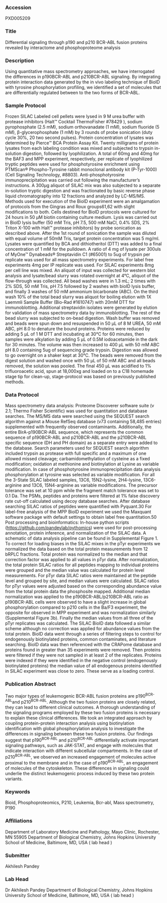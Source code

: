 ### Accession
PXD005209

### Title
Differential signaling through p190 and p210 BCR-ABL fusion proteins revealed by interactome and phosphoproteome analysis

### Description
Using quantitative mass spectrometry approaches, we have interrogated the differences in p190BCR-ABL and p210BCR-ABL signaling. By integrating protein interaction data generated by the in vivo labeling technique of BioID with tyrosine phosphorylation profiling, we identified a set of molecules that are differentially regulated between to the two forms of BCR-ABL.

### Sample Protocol
Frozen SILAC Labeled cell pellets were lysed in 9 M urea buffer with protease inhibitors (Halt™ Cocktail ThermoFisher #78429 ), sodium pyrophosphate (2.5 mM), sodium orthovanadate (1 mM), sodium fluoride (5 mM), β-glycerophosphate (1 mM) by 3 rounds of probe sonication (duty cycle 30%, 20 two second pulses). Protein concentration of lysates was determined by Pierce™ BCA Protein Assay Kit. Twenty milligrams of protein lysates from each labeling condition was mixed and subjected to trypsin in-solution digestion, followed by lyophilization. A total of 60mg and 40mg for the BAF3 and MPP experiment, respectively, per replicate of lyophilized tryptic peptides were used for phosphotyrosine enrichment using PTMScan® Phospho-Tyrosine rabbit monoclonal antibody kit (P-Tyr-1000) (Cell Signaling Technology, #8803). Anti-phosphotyrosine immunoprecipitation was carried out following the manufacturer’s instructions. A 300μg aliquot of SILAC mix was also subjected to a separate in-solution tryptic digestion and was fractionated by basic reverse phase liquid chromatography into 12 fractions and analyzed by LC-MS/MS. Methods used for execution of the BioID experiment were an amalgamation of protocols from the Gingras and Roux groups61,62 with slight modifications to both. Cells destined for BioID protocols were cultured for 24 hours in 50 μM biotin containing culture medium. Lysis was carried out in BioID lysis buffer (50 mM Tris, pH 7.5, 500 mM NaCl, 0.4% SDS, 2% Triton X-100 with Halt™ protease inhibitors) by probe sonication as described above. After the 1st round of sonication the sample was diluted with equal volume of 50mM Tris, target protein concentration was 5 mg/ml. Lysates were quantified by BCA and dithiotheritol (DTT) was added to a final concentration of 1 mM for the pulldown. A ratio of 4 mg of lysate per 300uls of MyOne™ Dynabeads® Streptavidin C1 (#65001) to 5ug of trypsin per replicate was used for all mass spectrometry experiments. For label free experiments 4mg per IP replicate was used. For SILAC experiments 8mg per cell line was mixed. An aliquot of input was collected for western blot analysis and lysate/bead slurry was rotated overnight at 4°C, aliquot of the flow-through was collected. All bead washes were in 1.3 mL; 2 times with 2% SDS, 50 mM Tris, pH 7.5 followed by 2 washes with bioID lysis buffer, and finally 3 washes of 50 mM ammonium bicarbonate (ABC). On the third wash 10% of the total bead slurry was aliquot for boiling elution with 1X Laemmli Sample Buffer (Bio-Rad #1610747) with 20mM DTT for immunoblotting. Additional streptavidin isolates were generated by elution for validation of mass spectrometry data by immunoblotting. The rest of the bead slurry was subjected to on-bead digestion. Wash buffer was removed and beads were spun down and resuspended in 50 μL of 8 M UREA, 50 mM ABC, pH 8.0 to denature the bound proteins. Proteins were reduced by adding 5 μL of 1 M DTT and incubating at 30°C for 60 minutes, then samples were alkylation by adding 5 μL of 0.5M iodoacetamide in the dark for 30 minutes. The volume was then increased to 400 μL with 50 mM ABC pH 8.0 containing 5ug of sequencing grade trypsin. Digestion was allowed to go overnight on a shaker kept at 30°C. The beads were removed from the digest solution and washed once with 50 μL of 50 mM ABC and all beads removed, the solution was pooled. The final 450 μL was acidified to 1% trifluoroacetic acid, spun at 18,000xg and loaded on to a C18 homemade stage tip for clean-up, stage-protocol was based on previously published methods.

### Data Protocol
Mass spectrometry data analysis: Proteome Discoverer software suite (v 2.1; Thermo Fisher Scientific) was used for quantitation and database searches. The MS/MS data were searched using the SEQUEST search algorithm against a Mouse RefSeq database (v73 containing 58,485 entries) supplemented with frequently observed contaminants. Additionally, the entire BirA-p190BCR-ABL sequence, which represents the common sequence of p190BCR-ABL and p210BCR-ABL and the p210BCR-ABL specific sequence (DH and PH domain) as a separate entry were added to the database. Search parameters used for SEQUEST search algorithm included trypsin as protease with full specific and a maximum of one allowed missed cleavage; carbamidomethylation of cysteine as a fixed modification; oxidation at methionine and biotinylation at Lysine as variable modification. In case of phosphotyrosine immunoprecipitation data analysis phosphorylation at tyrosine was selected as variable modification. For all the 3-State SILAC labeled samples, 13C6, 15N2-lysine, 2H4-lysine, 13C6-arginine and 13C6, 15N4-arginine as variable modifications. The precursor tolerance was set at 10 ppm while the fragment match tolerance was set to 0.1 Da. The PSMs, peptides and proteins were filtered at 1% false discovery rate cut-off calculated using decoy database searches. After database searching SILAC ratios of peptides were quantified with Pyquant.30 For label-free analysis of the MPP BioID experiment we used the Maxquant software package with default settings to obtain label free quantitation.50 Post processing and bioinformatics: In-house python scripts (https://github.com/pandeylab/pythomics) were used for post-processing annotation, protein inference, and normalization of the SILAC data. A schematic of data analysis pipeline can be found in Supplemental Figure 1. To correct for loading biases in the SILAC mixes in the pTyr experiments we normalized the data based on the total protein measurements from 12 bRPLC fractions. Total protein was normalized to the median and that correction factor was applied to all values in pTyr data. After normalization, the total protein SILAC ratios for all peptides mapping to individual proteins were grouped and the median value was calculated for protein level measurements. For pTyr data SILAC ratios were maintained at the peptide level and grouped by site, and median values were calculated. SILAC ratios for pTyr values were adjusted based on the corresponding abundance value from the total protein data the phosphosite mapped. Additional median normalization was applied to the p190BCR-ABL/p210BCR-ABL ratio as p190BCR-ABL cells were observed to have a slight increase in global phosphorylation compared to p210 cells in the Ba/F3 experiment, the opposite for observed in MPP experiment and was normalization similarly (Supplemental Figure 3b). Finally the median values from all three of the pTyr replicates was calculated. The SILAC BioID data followed a similar scheme although no correction was applied for abundance values from the total protein. BioID data went through a series of filtering steps to control for endogenously biotinylated proteins, common contaminates, and literature searching. BioID data was then referenced with the CRAPome database and proteins found in greater than 35 experiments were removed. Then proteins were filtered if they were not sampled in at least 2 of the replicates. Proteins were indexed if they were identified in the negative control (endogenously biotinylated proteins) the median value of all endogenous proteins identified in SILAC experiment was close to zero. These serve as a loading control.

### Publication Abstract
Two major types of leukemogenic BCR-ABL fusion proteins are p190<sup>BCR-ABL</sup>and p210<sup>BCR-ABL</sup>. Although the two fusion proteins are closely related, they can lead to different clinical outcomes. A thorough understanding of the signaling programs employed by these two fusion proteins is necessary to explain these clinical differences. We took an integrated approach by coupling protein-protein interaction analysis using biotinylation identification with global phosphorylation analysis to investigate the differences in signaling between these two fusion proteins. Our findings suggest that p190<sup>BCR-ABL</sup> and p210<sup>BCR-ABL</sup> differentially activate important signaling pathways, such as JAK-STAT, and engage with molecules that indicate interaction with different subcellular compartments. In the case of p210<sup>BCR-ABL</sup>, we observed an increased engagement of molecules active proximal to the membrane and in the case of p190<sup>BCR-ABL</sup>, an engagement of molecules of the cytoskeleton. These differences in signaling could underlie the distinct leukemogenic process induced by these two protein variants.

### Keywords
Bioid, Phosphoproteomics, P210, Leukemia, Bcr-abl, Mass spectrometry, P190

### Affiliations
Department of Laboratory Medicine and Pathology, Mayo Clinic, Rochester, MN 55905
Department of Biological Chemistry, Johns Hopkins University School of Medicine, Baltimore, MD, USA ( lab head )

### Submitter
Akhilesh Pandey

### Lab Head
Dr Akhilesh Pandey
Department of Biological Chemistry, Johns Hopkins University School of Medicine, Baltimore, MD, USA ( lab head )


